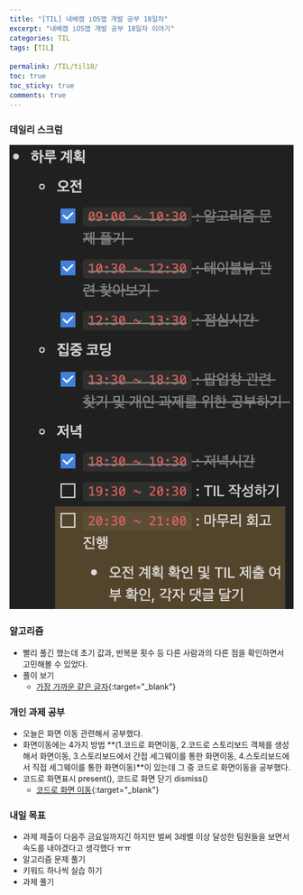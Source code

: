 ```yaml
---
title: "[TIL] 내배캠 iOS앱 개발 공부 18일차"
excerpt: "내배캠 iOS앱 개발 공부 18일차 이야기"
categories: TIL
tags: [TIL]

permalink: /TIL/til18/   
toc: true            
toc_sticky: true     
comments: true       
---
```


### 데일리 스크럼  
![](/assets/images/categories/til/2024-03-21-til18.png)

### 알고리즘
- 빨리 풀긴 했는데 초기 값과, 반복문 횟수 등 다른 사람과의 다른 점을 확인하면서 고민해볼 수 있었다. 
- 풀이 보기
    - [가장 가까운 같은 글자](https://limlogging.github.io/algorithm/%EA%B0%80%EC%9E%A5%EA%B0%80%EA%B9%8C%EC%9A%B4%EA%B0%99%EC%9D%80%EA%B8%80%EC%9E%90/){:target="_blank"}

### 개인 과제 공부 
- 오늘은 화면 이동 관련해서 공부했다. 
- 화면이동에는 4가지 방법 **(1.코드로 화면이동, 2.코드로 스토리보드 객체를 생성해서 화면이동, 3.스토리보드에서 간접 세그웨이를 통한 화면이동, 4.스토리보드에서 직접 세그웨이를 통한 화면이동)**이 있는데 그 중 코드로 화면이동을 공부했다. 
- 코드로 화면표시 present(), 코드로 화면 닫기 dismiss()
    - [코드로 화면 이동](https://limlogging.github.io/uikit/%EC%BD%94%EB%93%9C%EB%A1%9C%ED%99%94%EB%A9%B4%EC%9D%B4%EB%8F%99/){:target="_blank"}

### 내일 목표 
- 과제 제출이 다음주 금요일까지긴 하지만 벌써 3레벨 이상 달성한 팀원들을 보면서 속도를 내야겠다고 생각했다 ㅠㅠ  
- 알고리즘 문제 풀기 
- 키워드 하나씩 실습 하기 
- 과제 풀기  